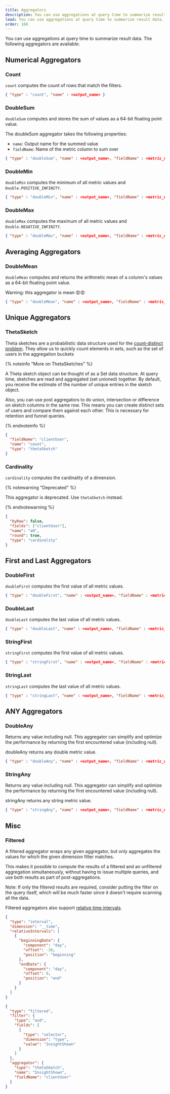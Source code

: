 ```yaml
---
title: Aggregators
description: You can use aggregations at query time to summarize result data in the TelemetryDeck Query Language.
lead: You can use aggregations at query time to summarize result data.
order: 160
---
```


You can use aggregations at query time to summarize result data. The following aggregators are available:

## Numerical Aggregators

### Count

`count` computes the count of rows that match the filters.

```json
{ "type" : "count", "name" : <output_name> }
```

### DoubleSum

`doubleSum` computes and stores the sum of values as a 64-bit floating point value.

The doubleSum aggregator takes the following properties:

- `name`: Output name for the summed value
- `fieldName`: Name of the metric column to sum over

```json
{ "type" : "doubleSum", "name" : <output_name>, "fieldName" : <metric_name> }
```

### DoubleMin

`doubleMin` computes the minimum of all metric values and `Double.POSITIVE_INFINITY`.

```json
{ "type" : "doubleMin", "name" : <output_name>, "fieldName" : <metric_name> }
```

### DoubleMax

`doubleMax` computes the maximum of all metric values and `Double.NEGATIVE_INFINITY`.

```json
{ "type" : "doubleMax", "name" : <output_name>, "fieldName" : <metric_name> }
```

## Averaging Aggregators

### DoubleMean

`doubleMean` computes and returns the arithmetic mean of a column's values as a 64-bit floating point value.

Warning: this aggregator is mean 😡😡

```json
{ "type" : "doubleMean", "name" : <output_name>, "fieldName" : <metric_name> }
```

## Unique Aggregators

### ThetaSketch

Theta sketches are a probabilistic data structure used for the [count-distinct problem](https://en.wikipedia.org/wiki/Count-distinct_problem). They allow us to quickly count elements in sets, such as the set of users in the aggregation buckets

{% noteinfo "More on ThetaSketches" %}

A Theta sketch object can be thought of as a Set data structure. At query time, sketches are read and aggregated (set unioned) together. By default, you receive the estimate of the number of unique entries in the sketch object.

Also, you can use post aggregators to do union, intersection or difference on sketch columns in the same row. This means you can create distinct sets of users and compare them against each other. This is necessary for retention and funnel queries.

{% endnoteinfo %}

```json
{
  "fieldName": "clientUser",
  "name": "count",
  "type": "thetaSketch"
}
```

### Cardinality

`cardinality` computes the cardinality of a dimension.

{% notewarning "Deprecated" %}

This aggregator is deprecated. Use `thetaSketch` instead.

{% endnotewarning %}

```json
{
  "byRow": false,
  "fields": ["clientUser"],
  "name": "a0",
  "round": true,
  "type": "cardinality"
}
```

## First and Last Aggregators

### DoubleFirst

`doubleFirst` computes the first value of all metric values.

```json
{ "type" : "doubleFirst", "name" : <output_name>, "fieldName" : <metric_name> }
```

### DoubleLast

`doubleLast` computes the last value of all metric values.

```json
{ "type" : "doubleLast", "name" : <output_name>, "fieldName" : <metric_name> }
```

### StringFirst

`stringFirst` computes the first value of all metric values.

```json
{ "type" : "stringFirst", "name" : <output_name>, "fieldName" : <metric_name> }
```

### StringLast

`stringLast` computes the last value of all metric values.

```json
{ "type" : "stringLast", "name" : <output_name>, "fieldName" : <metric_name> }
```

## ANY Aggregators

### DoubleAny

Returns any value including null. This aggregator can simplify and optimize the performance by returning the first encountered value (including null).

doubleAny returns any double metric value.

```json
{ "type" : "doubleAny", "name" : <output_name>, "fieldName" : <metric_name> }
```

### StringAny

Returns any value including null. This aggregator can simplify and optimize the performance by returning the first encountered value (including null).

stringAny returns any string metric value.

```json
{ "type" : "stringAny", "name" : <output_name>, "fieldName" : <metric_name> }
```

## Misc

### Filtered

A filtered aggregator wraps any given aggregator, but only aggregates the values for which the given dimension filter matches.

This makes it possible to compute the results of a filtered and an unfiltered aggregation simultaneously, without having to issue multiple queries, and use both results as part of post-aggregations.

Note: If only the filtered results are required, consider putting the filter on the query itself, which will be much faster since it doesn't require scanning all the data.

Filtered aggregators also support [relative time intervals](/docs/tql/time-intervals/).

```json
{
  "type": "interval",
  "dimension": "__time",
  "relativeIntervals": [
    {
      "beginningDate": {
        "component": "day",
        "offset": -30,
        "position": "beginning"
      },
      "endDate": {
        "component": "day",
        "offset": 0,
        "position": "end"
      }
    }
  ]
}
```

```json
{
  "type": "filtered",
  "filter": {
    "type": "and",
    "fields": [
      {
        "type": "selector",
        "dimension": "type",
        "value": "InsightShown"
      }
    ]
  },
  "aggregator": {
    "type": "thetaSketch",
    "name": "InsightShown",
    "fieldName": "clientUser"
  }
}
```
